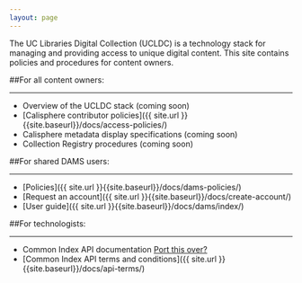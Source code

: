 ```yaml
---
layout: page
---
```

The UC Libraries Digital Collection (UCLDC) is a technology stack for managing and providing access to unique digital content. This site contains policies and procedures for content owners.

##For all content owners:
___

- Overview of the UCLDC stack (coming soon)
- [Calisphere contributor policies]({{ site.url }}{{site.baseurl}}/docs/access-policies/)
- Calisphere metadata display specifications (coming soon)
- Collection Registry procedures (coming soon)

##For shared DAMS users:
___
- [Policies]({{ site.url }}{{site.baseurl}}/docs/dams-policies/)
- [Request an account]({{ site.url }}{{site.baseurl}}/docs/create-account/)
- [User guide]({{ site.url }}{{site.baseurl}}/docs/dams/index/) 

##For technologists:
___
- Common Index API documentation [Port this over?](https://wiki.library.ucsf.edu/display/UCLDC/Solr+API)
- [Common Index API terms and conditions]({{ site.url }}{{site.baseurl}}/docs/api-terms/)
